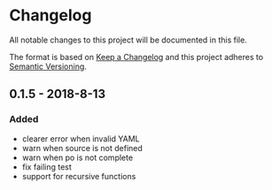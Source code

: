 # Changelog

All notable changes to this project will be documented in this file.

The format is based on [Keep a Changelog](http://keepachangelog.com/en/1.0.0/)
and this project adheres to [Semantic Versioning](http://semver.org/spec/v2.0.0.html).

## 0.1.5 - 2018-8-13

### Added
- clearer error when invalid YAML
- warn when source is not defined
- warn when po is not complete
- fix failing test
- support for recursive functions
